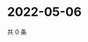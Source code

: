 # 2022-05-06

共 0 条

<!-- BEGIN WEIBO -->
<!-- 最后更新时间 Fri May 06 2022 05:01:11 GMT+0800 (China Standard Time) -->

<!-- END WEIBO -->
